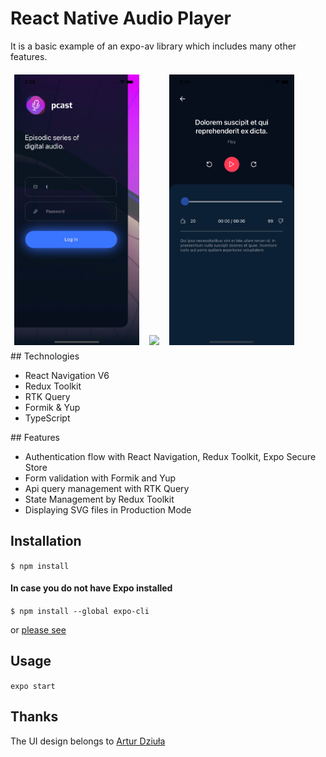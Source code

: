 # React Native Audio Player

It is a basic example of an expo-av library which includes many other features. 
<div>
<img style="width: 200px; padding: 6px" src='./assets/images/1.gif'>
<img style="width: 200px; padding: 6px" src='./assets/images/2.gif'>
<img style="width: 200px; padding: 6px" src='./assets/images/3.gif'>
</div>
## Technologies 

- React Navigation V6
- Redux Toolkit
- RTK Query 
- Formik & Yup
- TypeScript

## Features 

- Authentication flow with React Navigation, Redux Toolkit, Expo Secure Store 
- Form validation with Formik and Yup
- Api query management with RTK Query
- State Management by Redux Toolkit
- Displaying SVG files in Production Mode

## Installation

`$ npm install`

#### In case you do not have Expo installed 

`$ npm install --global expo-cli`

or [please see](https://docs.expo.dev/)

## Usage 

`expo start`

## Thanks 

The UI design belongs to [Artur Dziuła](https://dribbble.com/arturdz?ref=uistore.design)